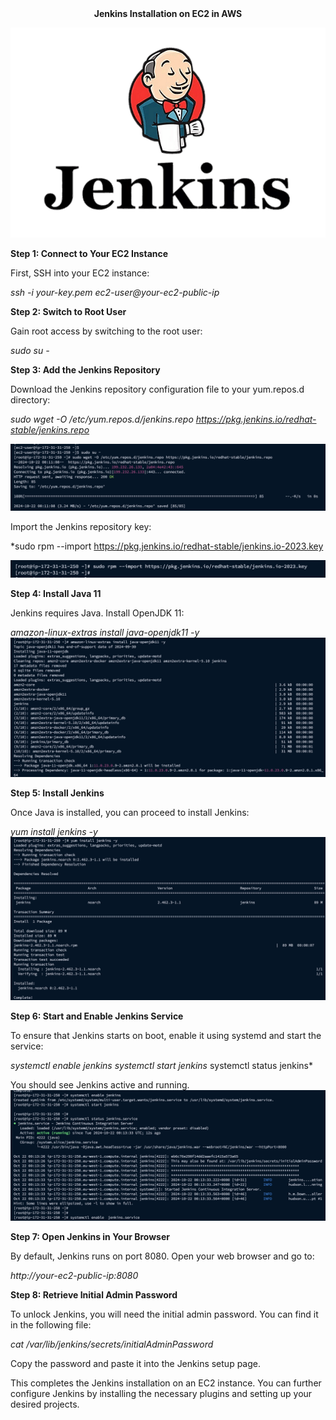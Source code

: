 <div align="center">
  <strong>Jenkins Installation on EC2 in AWS</strong>
</div>

![alt text](../images/image-9.png)

**Step 1: Connect to Your EC2 Instance**

First, SSH into your EC2 instance:


*ssh -i your-key.pem ec2-user@your-ec2-public-ip*

**Step 2: Switch to Root User**

Gain root access by switching to the root user:

*sudo su -*

**Step 3: Add the Jenkins Repository**

Download the Jenkins repository configuration file to your yum.repos.d directory:

*sudo wget -O /etc/yum.repos.d/jenkins.repo https://pkg.jenkins.io/redhat-stable/jenkins.repo*

![alt text](../images/image-1.png)

Import the Jenkins repository key:

*sudo rpm --import https://pkg.jenkins.io/redhat-stable/jenkins.io-2023.key

![alt text](../images/image-2.png)

**Step 4: Install Java 11**

Jenkins requires Java. Install OpenJDK 11:

*amazon-linux-extras install java-openjdk11 -y*
![alt text](../images/image-3.png)

**Step 5: Install Jenkins**

Once Java is installed, you can proceed to install Jenkins:

*yum install jenkins -y*
![alt text](../images/image-4.png)

**Step 6: Start and Enable Jenkins Service**

To ensure that Jenkins starts on boot, enable it using systemd and start the service:


*systemctl enable jenkins*
*systemctl start jenkins*
systemctl status jenkins*

You should see Jenkins active and running.
![alt text](../images/image-5.png)

**Step 7: Open Jenkins in Your Browser**

By default, Jenkins runs on port 8080. Open your web browser and go to:

*http://your-ec2-public-ip:8080*

**Step 8: Retrieve Initial Admin Password**

To unlock Jenkins, you will need the initial admin password. You can find it in the following file:

*cat /var/lib/jenkins/secrets/initialAdminPassword*

Copy the password and paste it into the Jenkins setup page.

This completes the Jenkins installation on an EC2 instance. You can further configure Jenkins by installing the necessary plugins and setting up your desired projects.
